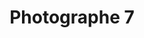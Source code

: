 ---
weight: 1
images:
- /images/photos/20230620 - Sortie Nocturne - Stéphane G. - 0013.jpg
title: Photographe 7
tags:
- portrait
- archive
---